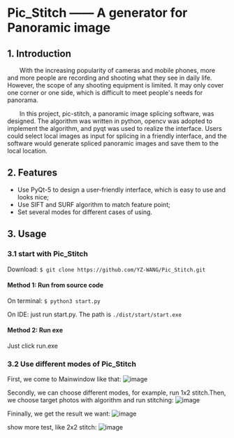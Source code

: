 # Pic_Stitch —— A generator for Panoramic image

## 1. Introduction

&emsp;&emsp;With the increasing popularity of cameras and mobile phones, more and more people are recording and shooting what they see in daily life. However, the scope of any shooting equipment is limited. It may only cover one corner or one side, which is difficult to meet people's needs for panorama. 

&emsp;&emsp;In this project, pic-stitch, a panoramic image splicing software, was designed. The algorithm was written in python, opencv was adopted to implement the algorithm, and pyqt was used to realize the interface. Users could select local images as input for splicing in a friendly interface, and the software would generate spliced panoramic images and save them to the local location.

## 2. Features

* Use PyQt-5 to design a user-friendly interface, which is easy to use and looks nice;
* Use SIFT and SURF algorithm to match feature point;
* Set several modes for different cases of using.

## 3. Usage

### 3.1 start with Pic_Stitch

Download: ```$ git clone https://github.com/YZ-WANG/Pic_Stitch.git```

#### Method 1: Run from source code

On terminal: ```$ python3 start.py```

On IDE: just run start.py. The path is ```./dist/start/start.exe```

#### Method 2: Run exe

Just click run.exe

### 3.2 Use different modes of Pic_Stitch

First, we come to Mainwindow like that:
![image](https://github.com/YZ-WANG/Pic_Stitch/raw/master/image/1.png)

Secondly, we can choose different modes, for example, run 1x2 stitch.Then, we choose target photos with algorithm and run stitching:
![image](https://github.com/YZ-WANG/Pic_Stitch/raw/master/image/2.png)

Fininally, we get the result we want:
![image](https://github.com/YZ-WANG/Pic_Stitch/raw/master/image/3.png)

show more test, like 2x2 stitch:
![image](https://github.com/YZ-WANG/Pic_Stitch/raw/master/image/4.png)
